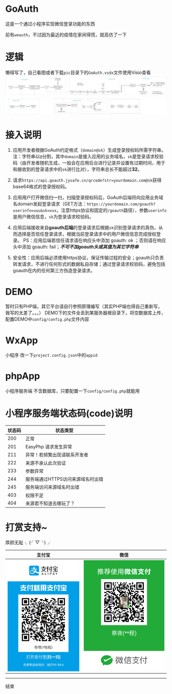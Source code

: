 # GoAuth
这是一个通过小程序实现微信登录功能的东西

前有`weauth`，不过因为最近的疫情在家闲得慌，就高仿了一下

# 逻辑
懒得写了，自己看图或者下载`pic`目录下的`GoAuth.vsdx`文件使用Visio查看
![实现逻辑](https://raw.githubusercontent.com/jiyeme/GoAuth/master/pic/goauth.png)

# 接入说明
 1. 应用开发者根据GoAuth约定格式（`domain@sk`）生成登录授权码所需字符串。
注：字符串以`@`分割，其中`domain`是接入应用的业务域名，`sk`是登录请求校验码（由开发者随机生成，一般会在应用后台进行记录并设置有过期时间，用于和接收到的登录请求中的`sk`进行比对），字符串总长不能超过**32**。

 2. 请求`https://api.goauth.jysafe.cn/qrcode?str=yourdomain.com@sk`获得base64格式的登录授权码。

 3. 应用用户打开微信扫一扫，扫描登录授权码后，GoAuth后端将向应用业务域名domain发起登录请求（GET方法：`https://yourdomain.com/goauth?userinfo=uuu&sk=xxx`，注意https协议和固定的`/goauth`路径），参数`userinfo`是用户微信信息，`sk`为登录请求校验码。

 4. 应用后端接收来自**goauth后端**的登录请求后根据`sk`识别登录请求的真伪，从而选择是否信任登录请求，根据当前登录请求中的用户微信信息完成授权登录。
PS：应用后端若信任请求请在响应头中添加 goauth: ok ；否则请在响应头中添加 goauth: fail；***不可不加goauth头或其值为其它字符串***

 5. 安全性：应用后端必须使用https协议，保证传输过程的安全；goauth只负责转发请求，不进行任何形式的数据私自存储；通过登录请求校验码，避免包括goauth在内的任何第三方伪造登录请求。

# DEMO
暂时只有PHP端，其它平台请自行参照原理编写（其实PHP端也得自己重新写，我写的太差了。。。）
DEMO下的文件全丢到某服务器根目录下，将空数据库上传，配置DEMO中`config/config.php`文件内容

# WxApp
小程序
改一下`project.config.json`中的`appid`

# phpApp
小程序服务端
不含数据库，只要配置一下`config/config.php`就能用


# 小程序服务端状态码(code)说明
| 状态码      | 状态类型    |
| ----------- | ----------- |
| 200         | 正常        |
| 201         | EasyPhp 请求发生异常|
| 211         | 异常！若频繁出现请联系开发者|
| 222         | 来源不承认此次验证|
| 233         | 参数异常|
| 244         | 服务端通过HTTPS访问来源域名时出错|
| 245         | 服务端访问来源域名时出错|
| 403         | 权限不足    |
| 404         | 来源君不知道去哪玩了？|

# 打赏支持~
厚颜无耻 ╮(╯▽╰)╭

| 支付宝 | 微信 |
| ------- | ----- |
|![支付宝打赏](https://raw.githubusercontent.com/jiyeme/GoAuth/master/pic/AliPay.jpg)|![微信打赏](https://raw.githubusercontent.com/jiyeme/GoAuth/master/pic/WeChat.png)|

----
结束
